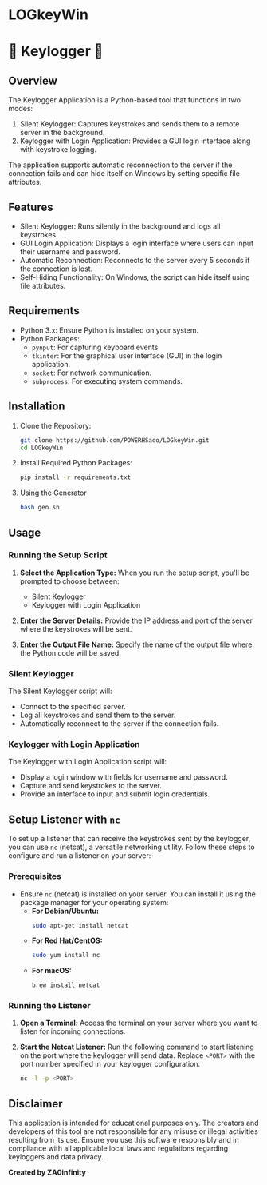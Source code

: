 # LOGkeyWin 
# 🔑 Keylogger 🔑

## Overview

The Keylogger Application is a Python-based tool that functions in two modes:
1. Silent Keylogger: Captures keystrokes and sends them to a remote server in the background.
2. Keylogger with Login Application: Provides a GUI login interface along with keystroke logging.

The application supports automatic reconnection to the server if the connection fails and can hide itself on Windows by setting specific file attributes.

## Features

- Silent Keylogger: Runs silently in the background and logs all keystrokes.
- GUI Login Application: Displays a login interface where users can input their username and password.
- Automatic Reconnection: Reconnects to the server every 5 seconds if the connection is lost.
- Self-Hiding Functionality: On Windows, the script can hide itself using file attributes.

## Requirements

- Python 3.x: Ensure Python is installed on your system.
- Python Packages:
  - `pynput`: For capturing keyboard events.
  - `tkinter`: For the graphical user interface (GUI) in the login application.
  - `socket`: For network communication.
  - `subprocess`: For executing system commands.

## Installation

1. Clone the Repository:
   ```bash
   git clone https://github.com/POWERHSado/LOGkeyWin.git
   cd LOGkeyWin
   ```
2. Install Required Python Packages:
   ```bash
   pip install -r requirements.txt
3. Using the Generator
   ```bash
   bash gen.sh

   
## Usage

### Running the Setup Script

1. **Select the Application Type:**
   When you run the setup script, you'll be prompted to choose between:
   - Silent Keylogger
   - Keylogger with Login Application

2. **Enter the Server Details:**
   Provide the IP address and port of the server where the keystrokes will be sent.

3. **Enter the Output File Name:**
   Specify the name of the output file where the Python code will be saved.

### Silent Keylogger

The Silent Keylogger script will:
- Connect to the specified server.
- Log all keystrokes and send them to the server.
- Automatically reconnect to the server if the connection fails.

### Keylogger with Login Application

The Keylogger with Login Application script will:
- Display a login window with fields for username and password.
- Capture and send keystrokes to the server.
- Provide an interface to input and submit login credentials.

## Setup Listener with `nc`

To set up a listener that can receive the keystrokes sent by the keylogger, you can use `nc` (netcat), a versatile networking utility. Follow these steps to configure and run a listener on your server:

### Prerequisites

- Ensure `nc` (netcat) is installed on your server. You can install it using the package manager for your operating system:
  - **For Debian/Ubuntu:**
    ```bash
    sudo apt-get install netcat
    ```
  - **For Red Hat/CentOS:**
    ```bash
    sudo yum install nc
    ```
  - **For macOS:**
    ```bash
    brew install netcat
    ```

### Running the Listener

1. **Open a Terminal:**
   Access the terminal on your server where you want to listen for incoming connections.

2. **Start the Netcat Listener:**
   Run the following command to start listening on the port where the keylogger will send data. Replace `<PORT>` with the port number specified in your keylogger configuration.
   ```bash
   nc -l -p <PORT>


## Disclaimer

This application is intended for educational purposes only. The creators and developers of this tool are not responsible for any misuse or illegal activities resulting from its use. Ensure you use this software responsibly and in compliance with all applicable local laws and regulations regarding keyloggers and data privacy.

**Created by ZA0infinity**


